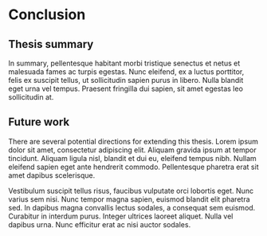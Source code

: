 # Conclusion

<!-- 
A chapter that concludes the thesis by summarising the learning points
and outlining future areas for research
-->

## Thesis summary

In summary, pellentesque habitant morbi tristique senectus et netus et malesuada fames ac turpis egestas. Nunc eleifend, ex a luctus porttitor, felis ex suscipit tellus, ut sollicitudin sapien purus in libero. Nulla blandit eget urna vel tempus. Praesent fringilla dui sapien, sit amet egestas leo sollicitudin at.

## Future work

There are several potential directions for extending this thesis. Lorem ipsum dolor sit amet, consectetur adipiscing elit. Aliquam gravida ipsum at tempor tincidunt. Aliquam ligula nisl, blandit et dui eu, eleifend tempus nibh. Nullam eleifend sapien eget ante hendrerit commodo. Pellentesque pharetra erat sit amet dapibus scelerisque.

Vestibulum suscipit tellus risus, faucibus vulputate orci lobortis eget. Nunc varius sem nisi. Nunc tempor magna sapien, euismod blandit elit pharetra sed. In dapibus magna convallis lectus sodales, a consequat sem euismod. Curabitur in interdum purus. Integer ultrices laoreet aliquet. Nulla vel dapibus urna. Nunc efficitur erat ac nisi auctor sodales.

